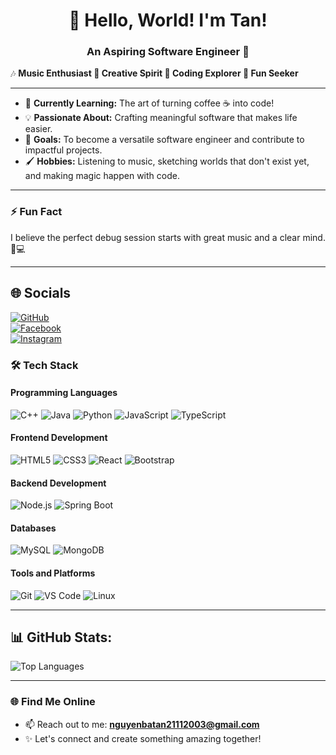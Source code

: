 
<h1 align="center">👋 Hello, World! I'm Tan!</h1>
<h3 align="center">An Aspiring Software Engineer 🚀</h3>

🎶 **Music Enthusiast 
🎨 Creative Spirit 
👾 Coding Explorer 
🎉 Fun Seeker**

---

- 🌱 **Currently Learning:** The art of turning coffee ☕ into code!  
- 💡 **Passionate About:** Crafting meaningful software that makes life easier.  
- 🎯 **Goals:** To become a versatile software engineer and contribute to impactful projects.  
- 🖌️ **Hobbies:** Listening to music, sketching worlds that don't exist yet, and making magic happen with code.  

---

### ⚡ **Fun Fact**
I believe the perfect debug session starts with great music and a clear mind. 🎵💻

---

## 🌐 Socials  
[![GitHub](https://img.shields.io/badge/GitHub-211F1F?style=for-the-badge&logo=github&logoColor=white)](https://github.com/nguyenbatan21112003)  
[![Facebook](https://img.shields.io/badge/Facebook-1877F2?style=for-the-badge&logo=facebook&logoColor=white)](https://www.facebook.com/newnguyen03)  
[![Instagram](https://img.shields.io/badge/Instagram-E4405F?style=for-the-badge&logo=instagram&logoColor=white)](https://www.instagram.com/newnguyen03/)  

### 🛠️ **Tech Stack**

#### **Programming Languages**
<p>
  <img src="https://img.shields.io/badge/C++-00599C?style=flat-square&logo=c%2B%2B&logoColor=white" alt="C++">
  <img src="https://img.shields.io/badge/Java-007396?style=flat-square&logo=java&logoColor=white" alt="Java">
  <img src="https://img.shields.io/badge/Python-3776AB?style=flat-square&logo=python&logoColor=white" alt="Python">
  <img src="https://img.shields.io/badge/JavaScript-F7DF1E?style=flat-square&logo=javascript&logoColor=black" alt="JavaScript">
  <img src="https://img.shields.io/badge/TypeScript-3178C6?style=flat-square&logo=typescript&logoColor=white" alt="TypeScript">
</p>

#### **Frontend Development**
<p>
  <img src="https://img.shields.io/badge/HTML5-E34F26?style=flat-square&logo=html5&logoColor=white" alt="HTML5">
  <img src="https://img.shields.io/badge/CSS3-1572B6?style=flat-square&logo=css3&logoColor=white" alt="CSS3">
  <img src="https://img.shields.io/badge/React-61DAFB?style=flat-square&logo=react&logoColor=black" alt="React">
  <img src="https://img.shields.io/badge/Bootstrap-7952B3?style=flat-square&logo=bootstrap&logoColor=white" alt="Bootstrap">
</p>

#### **Backend Development**
<p>
  <img src="https://img.shields.io/badge/Node.js-339933?style=flat-square&logo=nodedotjs&logoColor=white" alt="Node.js">
  <img src="https://img.shields.io/badge/Spring%20Boot-6DB33F?style=flat-square&logo=springboot&logoColor=white" alt="Spring Boot">
</p>

#### **Databases**
<p>
  <img src="https://img.shields.io/badge/MySQL-4479A1?style=flat-square&logo=mysql&logoColor=white" alt="MySQL">
  <img src="https://img.shields.io/badge/MongoDB-47A248?style=flat-square&logo=mongodb&logoColor=white" alt="MongoDB">
</p>

#### **Tools and Platforms**
<p>
  <img src="https://img.shields.io/badge/Git-F05032?style=flat-square&logo=git&logoColor=white" alt="Git">
  <img src="https://img.shields.io/badge/VS%20Code-007ACC?style=flat-square&logo=visualstudiocode&logoColor=white" alt="VS Code">
  <img src="https://img.shields.io/badge/Linux-FCC624?style=flat-square&logo=linux&logoColor=black" alt="Linux">
</p>

---


## 📊 GitHub Stats:

![Top Languages](https://github-readme-stats.vercel.app/api/top-langs/?username=nguyenbatan21112003&layout=compact&theme=dark)


---

### 🌐 **Find Me Online**
- 📫 Reach out to me: **[nguyenbatan21112003@gmail.com](mailto:nguyenbatan21112003@gmail.com)**
- ✨ Let's connect and create something amazing together!
